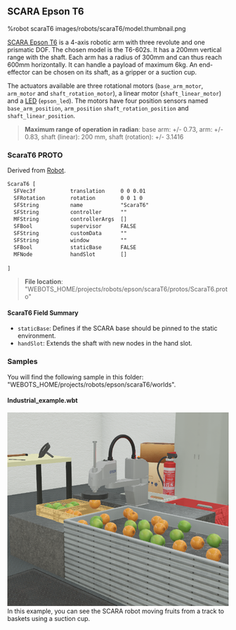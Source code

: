 ## SCARA Epson T6

%robot scaraT6 images/robots/scaraT6/model.thumbnail.png

[SCARA Epson T6](https://www.epson.eu/products/robot/scara-t6-series) is a 4-axis robotic arm with three revolute and one prismatic DOF.
The chosen model is the T6-602s.
It has a 200mm vertical range with the shaft.
Each arm has a radius of 300mm and can thus reach 600mm horizontally.
It can handle a payload of maximum 6kg.
An end-effector can be chosen on its shaft, as a gripper or a suction cup.

The actuators available are three rotational motors (`base_arm_motor`, `arm_motor` and `shaft_rotation_motor`), a linear motor (`shaft_linear_motor`) and a [LED](../reference/led.md) (`epson_led`).
The motors have four position sensors named `base_arm_position`, `arm_position` `shaft_rotation_position` and `shaft_linear_position`.

> **Maximum range of operation in radian**: base arm: +/- 0.73, arm: +/- 0.83, shaft (linear): 200 mm, shaft (rotation): +/- 3.1416

### ScaraT6 PROTO

Derived from [Robot](../reference/robot.md).

```
ScaraT6 [
  SFVec3f           translation     0 0 0.01
  SFRotation        rotation        0 0 1 0
  SFString          name            "ScaraT6"
  SFString          controller      ""
  MFString          controllerArgs  []
  SFBool            supervisor      FALSE
  SFString          customData      ""
  SFString          window          ""
  SFBool            staticBase      FALSE
  MFNode            handSlot        []

]
```

> **File location**: "WEBOTS\_HOME/projects/robots/epson/scaraT6/protos/ScaraT6.proto"

#### ScaraT6 Field Summary

-  `staticBase`: Defines if the SCARA base should be pinned to the static environment.
-  `handSlot`: Extends the shaft with new nodes in the hand slot.

### Samples

You will find the following sample in this folder: "WEBOTS\_HOME/projects/robots/epson/scaraT6/worlds".

#### Industrial\_example.wbt

![industrial_example.wbt.png](images/robots/scaraT6/industrial_example.wbt.png) In this example, you can see the SCARA robot moving fruits from a track to baskets using a suction cup.
